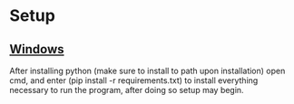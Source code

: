 <h1>Setup</h1>
<u><h2>Windows</h2></u>
After installing python (make sure to install to path upon installation) open cmd, and enter (pip install -r requirements.txt) to install everything necessary to run the program, after doing so setup may begin.